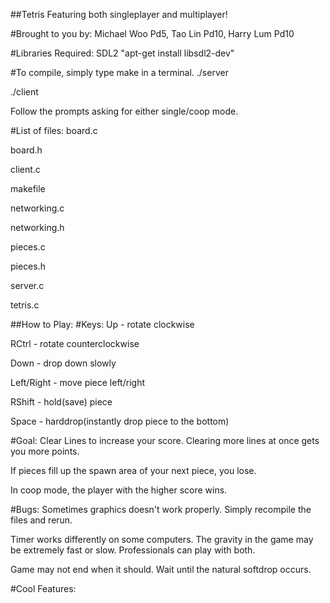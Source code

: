 ##Tetris
Featuring both singleplayer and multiplayer!

#Brought to you by:
Michael Woo Pd5, Tao Lin Pd10, Harry Lum Pd10

#Libraries Required:
SDL2
"apt-get install libsdl2-dev"

#To compile, simply type make in a terminal.
./server

./client

Follow the prompts asking for either single/coop mode.

#List of files:
board.c

board.h

client.c

makefile

networking.c

networking.h

pieces.c

pieces.h

server.c

tetris.c

##How to Play:
#Keys:
Up - rotate clockwise

RCtrl - rotate counterclockwise

Down - drop down slowly

Left/Right - move piece left/right

RShift - hold(save) piece

Space - harddrop(instantly drop piece to the bottom)

#Goal: 
Clear Lines to increase your score. Clearing more lines at once gets you more points.

If pieces fill up the spawn area of your next piece, you lose.

In coop mode, the player with the higher score wins.

#Bugs:
Sometimes graphics doesn't work properly. Simply recompile the files and rerun.

Timer works differently on some computers. The gravity in the game may be extremely fast or slow. Professionals can play with both.

Game may not end when it should. Wait until the natural softdrop occurs.

#Cool Features:

